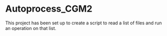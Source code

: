 # Autoprocess_CGM2
This project has been set up to create a script to read a list of files and run an operation on that list.
